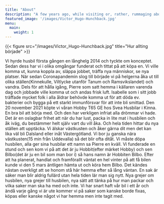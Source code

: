 ```yaml
---
title: "About"
description: "A few years ago, while visiting or, rather, rummaging about Notre-Dame, the author of this book found, in an obscure nook of one of the towers, the following word, engraved by hand upon the wall: —ANANKE."
featured_image: '/images/Victor_Hugo-Hunchback.jpg'
menu:
  main:
    weight: 1
---
```

{{< figure src="/images/Victor_Hugo-Hunchback.jpg" title="Hur allting började" >}}

Vi hyrde husbil första gången en långhelg 2014 och tyckte om konceptet. Sedan dess har vi i olika omgångar funderat och tittat på att köpa en. Vi ville komma ut, kunna koppla av, släppa jobbet, träffa nya människor, se nya platser. När sedan Coronapandemin slog till började vi på helgerna åka ut till olika ställen(Kinnekulle, Viltlycke utanför Tanum och Ramsvikslandet) och vandra. Dels för att hålla igång, Pierre som satt hemma i källaren varenda dag och jobbade ville komma ut och andas frisk luft. Isabelle som i sitt jobb träffade mycket folk i alla åldrar behövde komma ut för att döda ev. bakterier och bygga på ett starkt immunförsvar för att inte bli smittad. 
Den 20 november 2021 köpte vi våran Hobby T65 GE hos Svea Husbilar i Kinna. En bra bil att börja med. Och den har verkligen infriat alla drömmar vi hade. Det är en oslagbar frihet att när du har lust, packa in lite mat i husbilen och åk iväg, du bestämmer helt själv vart du vill åka. Och hela tiden hittar du nya ställen att upptäcka. Vi älskar västkusten och åker gärna dit men det kan lika väl bli Dalsland eller inåt Västergötland. Vi bor ju ganska nära västkusten(15 min från Uddevalla) så det blir ofta ditåt.
Vi måste döpa husbilen, alla ger sina husbilar ett namn sa Pierre en kväll. Vi funderade en stund och sen kom vi på att det är ju Hobbit(efter märket Hobby) och sen Bilbo(det är ju en bil som man bor i) så hans namn är Hobbiten Bilbo. 
Efter att ha planerat, handlat och framförallt väntat en hel vinter på att få bilen kunde vi den 5 mars äntligen hämta ut och köra hem Bilbo. Det kändes nästan overkligt att se honom stå här hemma efter så lång väntan.
En sak är säker man blir aldrig fullärd utan hela tiden lär man sig nytt. Nya grejer om husbilen, nya grejer till husbilen, nya sätt att tänka på hur man packar och vilka saker man ska ha med och inte.
Vi har snart haft vår bil i ett år och ändå varje gång vi är ute kommer vi på saker som kanske borde fixas, köpas eller kanske något vi har hemma men inte tagit med. 